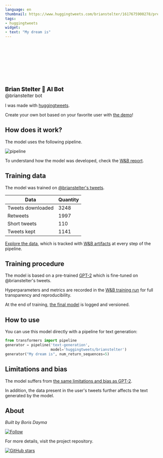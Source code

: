 ```yaml
---
language: en
thumbnail: https://www.huggingtweets.com/brianstelter/1617675900278/predictions.png
tags:
- huggingtweets
widget:
- text: "My dream is"
---
```


<div>
<div style="width: 132px; height:132px; border-radius: 50%; background-size: cover; background-image: url('https://pbs.twimg.com/profile_images/1367176133574348806/lZclwq85_400x400.jpg')">
</div>
<div style="margin-top: 8px; font-size: 19px; font-weight: 800">Brian Stelter 🤖 AI Bot </div>
<div style="font-size: 15px">@brianstelter bot</div>
</div>

I was made with [huggingtweets](https://github.com/borisdayma/huggingtweets).

Create your own bot based on your favorite user with [the demo](https://colab.research.google.com/github/borisdayma/huggingtweets/blob/master/huggingtweets-demo.ipynb)!

## How does it work?

The model uses the following pipeline.

![pipeline](https://github.com/borisdayma/huggingtweets/blob/master/img/pipeline.png?raw=true)

To understand how the model was developed, check the [W&B report](https://wandb.ai/wandb/huggingtweets/reports/HuggingTweets-Train-a-Model-to-Generate-Tweets--VmlldzoxMTY5MjI).

## Training data

The model was trained on [@brianstelter's tweets](https://twitter.com/brianstelter).

| Data | Quantity |
| --- | --- |
| Tweets downloaded | 3248 |
| Retweets | 1997 |
| Short tweets | 110 |
| Tweets kept | 1141 |

[Explore the data](https://wandb.ai/wandb/huggingtweets/runs/1ldst3wj/artifacts), which is tracked with [W&B artifacts](https://docs.wandb.com/artifacts) at every step of the pipeline.

## Training procedure

The model is based on a pre-trained [GPT-2](https://huggingface.co/gpt2) which is fine-tuned on @brianstelter's tweets.

Hyperparameters and metrics are recorded in the [W&B training run](https://wandb.ai/wandb/huggingtweets/runs/shk6mhyu) for full transparency and reproducibility.

At the end of training, [the final model](https://wandb.ai/wandb/huggingtweets/runs/shk6mhyu/artifacts) is logged and versioned.

## How to use

You can use this model directly with a pipeline for text generation:

```python
from transformers import pipeline
generator = pipeline('text-generation',
                     model='huggingtweets/brianstelter')
generator("My dream is", num_return_sequences=5)
```

## Limitations and bias

The model suffers from [the same limitations and bias as GPT-2](https://huggingface.co/gpt2#limitations-and-bias).

In addition, the data present in the user's tweets further affects the text generated by the model.

## About

*Built by Boris Dayma*

[![Follow](https://img.shields.io/twitter/follow/borisdayma?style=social)](https://twitter.com/intent/follow?screen_name=borisdayma)

For more details, visit the project repository.

[![GitHub stars](https://img.shields.io/github/stars/borisdayma/huggingtweets?style=social)](https://github.com/borisdayma/huggingtweets)
